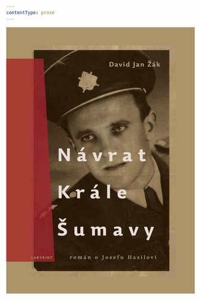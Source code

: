 ```yaml
---
contentType: prose
---
```


![obalka_navrat_krale_sumavy.jpg](./resources/obalka_navrat_krale_sum_fmt.jpg)
